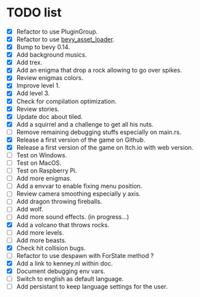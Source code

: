 # TODO list

- [x] Refactor to use PluginGroup.
- [x] Refactor to use [bevy_asset_loader](https://github.com/NiklasEi/bevy_asset_loader).
- [x] Bump to bevy 0.14.
- [x] Add background musics.
- [x] Add trex.
- [x] Add an enigma that drop a rock allowing to go over spikes.
- [x] Review enigmas colors.
- [x] Improve level 1.
- [x] Add level 3.
- [x] Check for compilation optimization.
- [x] Review stories.
- [x] Update doc about tiled.
- [x] Add a squirrel and a challenge to get all his nuts.
- [ ] Remove remaining debugging stuffs especially on main.rs.
- [x] Release a first version of the game on Github.
- [x] Release a first version of the game on Itch.io with web version.
- [ ] Test on Windows.
- [ ] Test on MacOS.
- [ ] Test on Raspberry Pi.
- [ ] Add more enigmas.
- [ ] Add a envvar to enable fixing menu position.
- [ ] Review camera smoothing especially y axis.
- [ ] Add dragon throwing fireballs.
- [ ] Add wolf.
- [ ] Add more sound effects. (in progress...)
- [x] Add a volcano that throws rocks.
- [ ] Add more levels.
- [ ] Add more beasts.
- [x] Check hit collision bugs.
- [ ] Refactor to use despawn with ForState method ?
- [x] Add a link to kenney.nl within doc.
- [x] Document debugging env vars.
- [ ] Switch to english as default language.
- [ ] Add persistant to keep language settings for the user.
